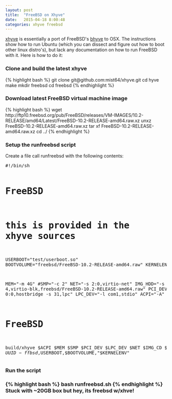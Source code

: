```yaml
---
layout: post
title:  "FreeBSD on Xhyve"
date:   2015-04-18 8:00:48
categories: xhyve freebsd
---
```

[xhyve](https://github.com/mist64/xhyve) is essentially a port of FreeBSD's [bhyve](http://bhyve.org) to OSX. The instructions
show how to run Ubuntu (which you can dissect and figure out how to boot other linux distro's), but lack any documentation on how to run FreeBSD with it. Here is how to do it:
<h3>Clone and build the latest xhyve</h3>
{% highlight bash %}
git clone git@github.com:mist64/xhyve.git
cd hyve
make
mkdir freebsd
cd freebsd
{% endhighlight %}
<h3> Download latest FreeBSD virtual machine image</h3>
{% highlight bash %}
wget http://ftp10.freebsd.org/pub/FreeBSD/releases/VM-IMAGES/10.2-RELEASE/amd64/Latest/FreeBSD-10.2-RELEASE-amd64.raw.xz
unxz FreeBSD-10.2-RELEASE-amd64.raw.xz
tar xf FreeBSD-10.2-RELEASE-amd64.raw.xz
cd ../
{% endhighlight %}
<h3> Setup the runfreebsd script </h3>
Create a file call runfreebsd with the following contents:
<pre>
#!/bin/sh

# FreeBSD
# this is provided in the xhyve sources
USERBOOT="test/userboot.so"
BOOTVOLUME="freebsd/FreeBSD-10.2-RELEASE-amd64.raw"
KERNELENV=""

MEM="-m 4G"
#SMP="-c 2"
NET="-s 2:0,virtio-net"
IMG_HDD="-s 4,virtio-blk,freebsd/FreeBSD-10.2-RELEASE-amd64.raw"
PCI_DEV="-s 0:0,hostbridge -s 31,lpc"
LPC_DEV="-l com1,stdio"
ACPI="-A"

# FreeBSD
build/xhyve $ACPI $MEM $SMP $PCI_DEV $LPC_DEV $NET $IMG_CD $IMG_HDD $UUID -f fbsd,$USERBOOT,$BOOTVOLUME,"$KERNELENV"
</pre>
<h3>Run the script<h3>
{% highlight bash %}
bash runfreebsd.sh
{% endhighlight %}
Stuck with ~20GB box but hey, its freebsd w/xhve!
